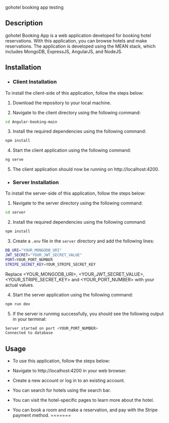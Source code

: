 gohotel booking app testing

## Description

gohotel Booking App is a web application developed for booking hotel reservations. With this application, you can browse hotels and make reservations. The application is developed using the MEAN stack, which includes MongoDB, ExpressJS, AngularJS, and NodeJS.

## Installation

- ### Client Installation

To install the client-side of this application, follow the steps below:

1. Download the repository to your local machine.

2. Navigate to the client directory using the following command:

```bash
cd Angular-booking-main
```

3. Install the required dependencies using the following command:

```bash
npm install
```

4. Start the client application using the following command:

```bash
ng serve
```

5. The client application should now be running on http://localhost:4200.

- ### Server Installation

To install the server-side of this application, follow the steps below:

1. Navigate to the server directory using the following command:

```bash
cd server
```

2. Install the required dependencies using the following command:

```bash
npm install
```

3. Create a `.env` file in the `server` directory and add the following lines:

```bash
DB_URI="YOUR_MONGODB_URI"
JWT_SECRET="YOUR_JWT_SECRET_VALUE"
PORT=YOUR_PORT_NUMBER
STRIPE_SECRET_KEY=YOUR_STRIPE_SECRET_KEY

```

Replace <YOUR_MONGODB_URI>, <YOUR_JWT_SECRET_VALUE>, <YOUR_STRIPE_SECRET_KEY> and <YOUR_PORT_NUMBER> with your actual values.

4. Start the server application using the following command:

```bash
npm run dev
```

5. If the server is running successfully, you should see the following output in your terminal:

```bash
Server started on port <YOUR_PORT_NUMBER>
Connected to database
```

## Usage

- To use this application, follow the steps below:

- Navigate to http://localhost:4200 in your web browser.

- Create a new account or log in to an existing account.

- You can search for hotels using the search bar.
- You can visit the hotel-specific pages to learn more about the hotel.
- You can book a room and make a reservation, and pay with the Stripe payment method.
=======
